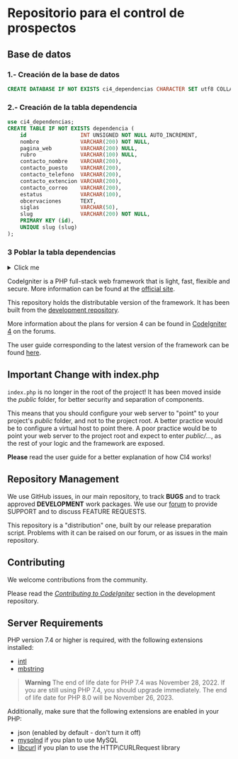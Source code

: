 Repositorio para el control de prospectos
===

Base de datos
---

### 1.- Creación de la base de datos

``` sql
CREATE DATABASE IF NOT EXISTS ci4_dependencias CHARACTER SET utf8 COLLATE utf8_general_ci;
```

### 2.- Creación de la tabla dependencia

``` sql
use ci4_dependencias;
CREATE TABLE IF NOT EXISTS dependencia (
    id                 INT UNSIGNED NOT NULL AUTO_INCREMENT,
    nombre             VARCHAR(200) NOT NULL,
    pagina_web         VARCHAR(200) NULL,
    rubro              VARCHAR(100) NULL,
    contacto_nombre    VARCHAR(200),
    contacto_puesto    VARCHAR(200),
    contacto_telefono  VARCHAR(200),
    contacto_extencion VARCHAR(200),
    contacto_correo    VARCHAR(200),
    estatus            VARCHAR(100),
    obcervaciones      TEXT,
    siglas             VARCHAR(50),
    slug               VARCHAR(200) NOT NULL,
    PRIMARY KEY (id),
    UNIQUE slug (slug)
);
```

### 3 Poblar la tabla dependencias

<details>
  <summary>Click me</summary>
  
  ### datos
``` sql
INSERT INTO dependencia VALUES
(1,'Elvis sighted','elvis-sighted','Elvis was sighted at the Podunk internet cafe. It looked like he was writing a CodeIgniter app.'),
(2,'Say it isn\'t so!','say-it-isnt-so','Scientists conclude that some programmers have a sense of humor.'),
(3,'Caffeination, Yes!','caffeination-yes','World\'s largest coffee shop open onsite nested coffee shop for staff only.');
```

INSERT IN TO dependencia VALUES 1,`Administración del Patrimonio de la Beneficencia Pública (APBP)`,`https://www.gob.mx/salud/apbp/ `,``.``,``,``,``,``,``,`investigación`,``,`administracion-del-patrimonio-de-la-beneficencia-publica`,`APBP`)
![image](https://github.com/munmmra/ci4_prospectos/assets/8868603/0b7d7fcf-b173-40a9-9857-c0d8df3bccc9)

</details>

CodeIgniter is a PHP full-stack web framework that is light, fast, flexible and secure.
More information can be found at the [official site](https://codeigniter.com).

This repository holds the distributable version of the framework.
It has been built from the
[development repository](https://github.com/codeigniter4/CodeIgniter4).

More information about the plans for version 4 can be found in [CodeIgniter 4](https://forum.codeigniter.com/forumdisplay.php?fid=28) on the forums.

The user guide corresponding to the latest version of the framework can be found
[here](https://codeigniter4.github.io/userguide/).

## Important Change with index.php

`index.php` is no longer in the root of the project! It has been moved inside the *public* folder,
for better security and separation of components.

This means that you should configure your web server to "point" to your project's *public* folder, and
not to the project root. A better practice would be to configure a virtual host to point there. A poor practice would be to point your web server to the project root and expect to enter *public/...*, as the rest of your logic and the
framework are exposed.

**Please** read the user guide for a better explanation of how CI4 works!

## Repository Management

We use GitHub issues, in our main repository, to track **BUGS** and to track approved **DEVELOPMENT** work packages.
We use our [forum](http://forum.codeigniter.com) to provide SUPPORT and to discuss
FEATURE REQUESTS.

This repository is a "distribution" one, built by our release preparation script.
Problems with it can be raised on our forum, or as issues in the main repository.

## Contributing

We welcome contributions from the community.

Please read the [*Contributing to CodeIgniter*](https://github.com/codeigniter4/CodeIgniter4/blob/develop/CONTRIBUTING.md) section in the development repository.

## Server Requirements

PHP version 7.4 or higher is required, with the following extensions installed:

- [intl](http://php.net/manual/en/intl.requirements.php)
- [mbstring](http://php.net/manual/en/mbstring.installation.php)

> **Warning**
> The end of life date for PHP 7.4 was November 28, 2022. If you are
> still using PHP 7.4, you should upgrade immediately. The end of life date
> for PHP 8.0 will be November 26, 2023.

Additionally, make sure that the following extensions are enabled in your PHP:

- json (enabled by default - don't turn it off)
- [mysqlnd](http://php.net/manual/en/mysqlnd.install.php) if you plan to use MySQL
- [libcurl](http://php.net/manual/en/curl.requirements.php) if you plan to use the HTTP\CURLRequest library
